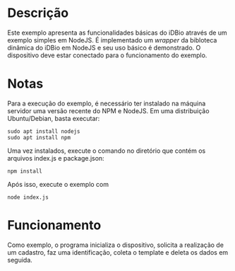 # Descrição

Este exemplo apresenta as funcionalidades básicas do iDBio através de um exemplo simples em NodeJS. É implementado um *wrapper* da bibloteca dinâmica do iDBio em NodeJS e seu uso básico é demonstrado. O dispositivo deve estar conectado para o funcionamento do exemplo.

# Notas

Para a execução do exemplo, é necessário ter instalado na máquina servidor uma versão recente do NPM e NodeJS. Em uma distribuição Ubuntu/Debian, basta executar:

```
sudo apt install nodejs
sudo apt install npm
```

Uma vez instalados, execute o comando no diretório que contém os arquivos index.js e package.json:

```
npm install
```

Após isso, execute o exemplo com

```
node index.js
```

# Funcionamento

Como exemplo, o programa inicializa o dispositivo, solicita a realização de um cadastro, faz uma identificação, coleta o template e deleta os dados em seguida.